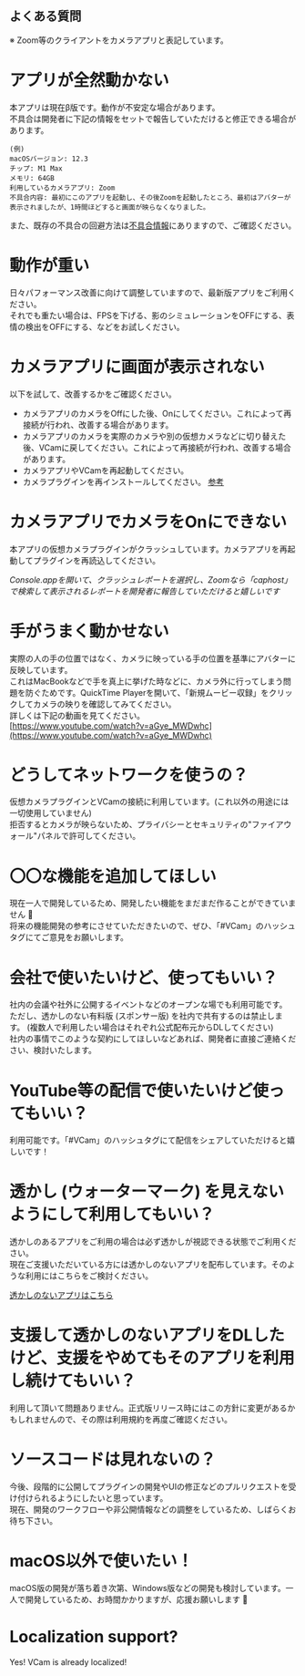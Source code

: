 よくある質問
----

※ Zoom等のクライアントをカメラアプリと表記しています。

# アプリが全然動かない
本アプリは現在β版です。動作が不安定な場合があります。  
不具合は開発者に下記の情報をセットで報告していただけると修正できる場合があります。

```
(例)
macOSバージョン: 12.3
チップ: M1 Max
メモリ: 64GB
利用しているカメラアプリ: Zoom
不具合内容: 最初にこのアプリを起動し、その後Zoomを起動したところ、最初はアバターが表示されましたが、1時間ほどすると画面が映らなくなりました。
```

また、既存の不具合の回避方法は[不具合情報](manual/ja/issue.md)にありますので、ご確認ください。

# 動作が重い
日々パフォーマンス改善に向けて調整していますので、最新版アプリをご利用ください。  
それでも重たい場合は、FPSを下げる、影のシミュレーションをOFFにする、表情の検出をOFFにする、などをお試しください。

# カメラアプリに画面が表示されない
以下を試して、改善するかをご確認ください。

- カメラアプリのカメラをOffにした後、Onにしてください。これによって再接続が行われ、改善する場合があります。
- カメラアプリのカメラを実際のカメラや別の仮想カメラなどに切り替えた後、VCamに戻してください。これによって再接続が行われ、改善する場合があります。
- カメラアプリやVCamを再起動してください。
- カメラプラグインを再インストールしてください。 [参考](manual/setup.md)

# カメラアプリでカメラをOnにできない
本アプリの仮想カメラプラグインがクラッシュしています。カメラアプリを再起動してプラグインを再読込してください。

*Console.appを開いて、クラッシュレポートを選択し、Zoomなら「caphost」で検索して表示されるレポートを開発者に報告していただけると嬉しいです*

# 手がうまく動かせない
実際の人の手の位置ではなく、カメラに映っている手の位置を基準にアバターに反映しています。  
これはMacBookなどで手を真上に挙げた時などに、カメラ外に行ってしまう問題を防ぐためです。QuickTime Playerを開いて、「新規ムービー収録」をクリックしてカメラの映りを確認してみてください。  
詳しくは下記の動画を見てください。  
[https://www.youtube.com/watch?v=aGye_MWDwhc](https://www.youtube.com/watch?v=aGye_MWDwhc)


# どうしてネットワークを使うの？
仮想カメラプラグインとVCamの接続に利用しています。(これ以外の用途には一切使用していません)  
拒否するとカメラが映らないため、プライバシーとセキュリティの\"ファイアウォール\"パネルで許可してください。

# 〇〇な機能を追加してほしい
現在一人で開発しているため、開発したい機能をまだまだ作ることができていません 🙏  
将来の機能開発の参考にさせていただきたいので、ぜひ、「#VCam」のハッシュタグにてご意見をお願いします。

# 会社で使いたいけど、使ってもいい？
社内の会議や社外に公開するイベントなどのオープンな場でも利用可能です。  
ただし、透かしのない有料版 (スポンサー版) を社内で共有するのは禁止します。 (複数人で利用したい場合はそれぞれ公式配布元からDLしてください)  
社内の事情でこのような契約にしてほしいなどあれば、開発者に直接ご連絡ください、検討いたします。

# YouTube等の配信で使いたいけど使ってもいい？
利用可能です。「#VCam」のハッシュタグにて配信をシェアしていただけると嬉しいです！

# 透かし (ウォーターマーク) を見えないようにして利用してもいい？
透かしのあるアプリをご利用の場合は必ず透かしが視認できる状態でご利用ください。  
現在ご支援いただいている方には透かしのないアプリを配布しています。そのような利用にはこちらをご検討ください。

[透かしのないアプリはこちら](https://tattn.fanbox.cc/posts/3541433)

# 支援して透かしのないアプリをDLしたけど、支援をやめてもそのアプリを利用し続けてもいい？
利用して頂いて問題ありません。正式版リリース時にはこの方針に変更があるかもしれませんので、その際は利用規約を再度ご確認ください。

# ソースコードは見れないの？
今後、段階的に公開してプラグインの開発やUIの修正などのプルリクエストを受け付けられるようにしたいと思っています。  
現在、開発のワークフローや非公開情報などの調整をしているため、しばらくお待ち下さい。

# macOS以外で使いたい！
macOS版の開発が落ち着き次第、Windows版などの開発も検討しています。一人で開発しているため、お時間かかりますが、応援お願いします :pray:

# Localization support?
Yes! VCam is already localized!
